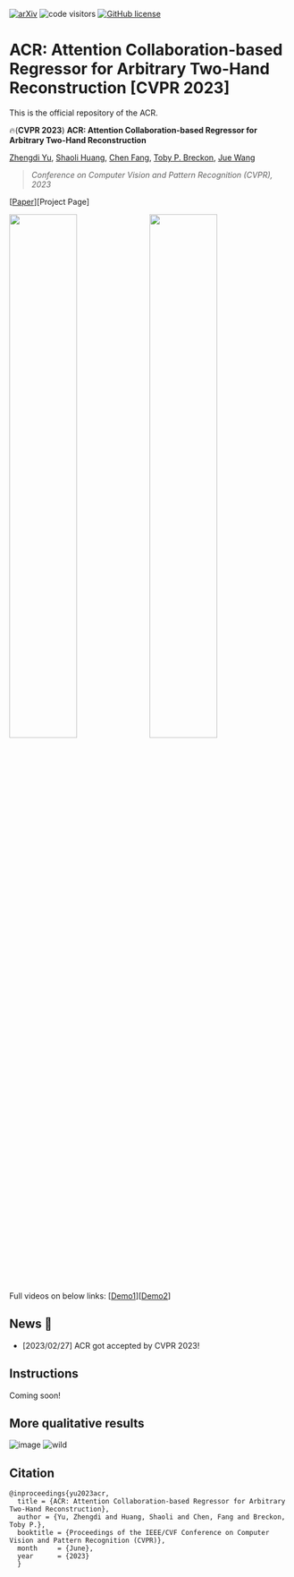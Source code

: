 [![arXiv](https://img.shields.io/badge/arXiv-2303.05938-0.svg)](https://arxiv.org/abs/2303.05938)
![code visitors](https://visitor-badge.glitch.me/badge?page_id=ZhengdiYu/Arbitrary-Hands-3D-Reconstruction)
[![GitHub license](https://img.shields.io/badge/license-Apache2.0-blue.svg)](https://github.com/ZhengdiYu/Arbitrary-Hands-3D-Reconstruction/blob/main/LICENSE)

# ACR: Attention Collaboration-based Regressor for Arbitrary Two-Hand Reconstruction [CVPR 2023]


This is the official repository of the ACR.

🔥(**CVPR 2023**) **ACR: Attention Collaboration-based Regressor for Arbitrary Two-Hand Reconstruction**

[Zhengdi Yu](https://github.com/ZhengdiYu), [Shaoli Huang](https://scholar.google.com/citations?user=o31BPFsAAAAJ&hl=en&oi=ao), [Chen Fang](http://fangchen.org/), [Toby P. Breckon](https://breckon.org/toby/research/), [Jue Wang](https://juewang725.github.io/)
> *Conference on Computer Vision and Pattern Recognition (CVPR), 2023*

[[Paper](https://arxiv.org/abs/2303.05938)][Project Page]


<p float="left">
  <img src="docs/p1.GIF" width="49%" />
  <img src="docs/P2.GIF" width="49%" />
</p>

Full videos on below links:
[[Demo1](https://www.youtube.com/watch?v=-HTr_-DLqCg)][[Demo2](https://www.youtube.com/watch?v=ntPdgn47sKw)]



## News :triangular_flag_on_post:

- [2023/02/27] ACR got accepted by CVPR 2023!

## Instructions
Coming soon!


## More qualitative results
![image](https://user-images.githubusercontent.com/63605407/222917470-0daf33b4-868f-442d-8615-2fba6bf6e719.png)
![wild](https://user-images.githubusercontent.com/63605407/224312107-bb102043-80bc-48e3-829d-18248098a623.png)


<!--
## Applications

<p float="left">
  <img src="docs/p3.GIF" width="49%" />
  <img src="docs/P4.GIF" width="49%" />
</p>
-->

## Citation
```
@inproceedings{yu2023acr,
  title = {ACR: Attention Collaboration-based Regressor for Arbitrary Two-Hand Reconstruction},
  author = {Yu, Zhengdi and Huang, Shaoli and Chen, Fang and Breckon, Toby P.},
  booktitle = {Proceedings of the IEEE/CVF Conference on Computer Vision and Pattern Recognition (CVPR)},
  month     = {June},
  year      = {2023}
  }
```
